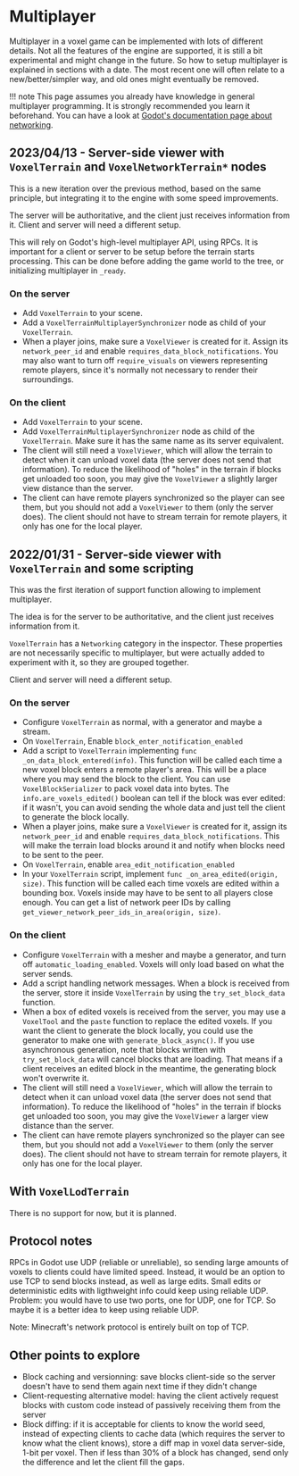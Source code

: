 Multiplayer
=============

Multiplayer in a voxel game can be implemented with lots of different details. Not all the features of the engine are supported, it is still a bit experimental and might change in the future. So how to setup multiplayer is explained in sections with a date. The most recent one will often relate to a new/better/simpler way, and old ones might eventually be removed.

!!! note
    This page assumes you already have knowledge in general multiplayer programming. It is strongly recommended you learn it beforehand. You can have a look at [Godot's documentation page about networking](https://docs.godotengine.org/en/stable/tutorials/networking/index.html).


2023/04/13 - Server-side viewer with `VoxelTerrain` and `VoxelNetworkTerrain*` nodes
-------------------------------------------------------------------------------------

This is a new iteration over the previous method, based on the same principle, but integrating it to the engine with some speed improvements.

The server will be authoritative, and the client just receives information from it. Client and server will need a 
different setup.

This will rely on Godot's high-level multiplayer API, using RPCs. It is important for a client or server to be setup before the terrain starts processing. This can be done before adding the game world to the tree, or initializing multiplayer in `_ready`.

### On the server

- Add `VoxelTerrain` to your scene.
- Add a `VoxelTerrainMultiplayerSynchronizer` node as child of your `VoxelTerrain`.
- When a player joins, make sure a `VoxelViewer` is created for it. Assign its `network_peer_id` and enable `requires_data_block_notifications`. You may also want to turn off `require_visuals` on viewers representing remote players, since it's normally not necessary to render their surroundings.

### On the client

- Add `VoxelTerrain` to your scene.
- Add `VoxelTerrainMultiplayerSynchronizer` node as child of the `VoxelTerrain`. Make sure it has the same name as its server equivalent.
- The client will still need a `VoxelViewer`, which will allow the terrain to detect when it can unload voxel data (the server does not send that information). To reduce the likelihood of "holes" in the terrain if blocks get unloaded too soon, you may give the `VoxelViewer` a slightly larger view distance than the server.
- The client can have remote players synchronized so the player can see them, but you should not add a `VoxelViewer` to them (only the server does). The client should not have to stream terrain for remote players, it only has one for the local player.


2022/01/31 - Server-side viewer with `VoxelTerrain` and some scripting
--------------------------------------------------------------------

This was the first iteration of support function allowing to implement multiplayer.

The idea is for the server to be authoritative, and the client just receives information from it.

`VoxelTerrain` has a `Networking` category in the inspector. These properties are not necessarily specific to multiplayer, but were actually added to experiment with it, so they are grouped together.

Client and server will need a different setup.

### On the server

- Configure `VoxelTerrain` as normal, with a generator and maybe a stream.
- On `VoxelTerrain`, Enable `block_enter_notification_enabled`
- Add a script to `VoxelTerrain` implementing `func _on_data_block_entered(info)`. This function will be called each time a new voxel block enters a remote player's area. This will be a place where you may send the block to the client. You can use `VoxelBlockSerializer` to pack voxel data into bytes. The `info.are_voxels_edited()` boolean can tell if the block was ever edited: if it wasn't, you can avoid sending the whole data and just tell the client to generate the block locally.
- When a player joins, make sure a `VoxelViewer` is created for it, assign its `network_peer_id` and enable `requires_data_block_notifications`. This will make the terrain load blocks around it and notify when blocks need to be sent to the peer.
- On `VoxelTerrain`, enable `area_edit_notification_enabled`
- In your `VoxelTerrain` script, implement `func _on_area_edited(origin, size)`. This function will be called each time voxels are edited within a bounding box. Voxels inside may have to be sent to all players close enough. You can get a list of network peer IDs by calling `get_viewer_network_peer_ids_in_area(origin, size)`.

### On the client

- Configure `VoxelTerrain` with a mesher and maybe a generator, and turn off `automatic_loading_enabled`. Voxels will only load based on what the server sends.
- Add a script handling network messages. When a block is received from the server, store it inside `VoxelTerrain` by using the `try_set_block_data` function.
- When a box of edited voxels is received from the server, you may use a `VoxelTool` and the `paste` function to replace the edited voxels. If you want the client to generate the block locally, you could use the generator to make one with `generate_block_async()`. If you use asynchronous generation, note that blocks written with `try_set_block_data` will cancel blocks that are loading. That means if a client receives an edited block in the meantime, the generating block won't overwrite it.
- The client will still need a `VoxelViewer`, which will allow the terrain to detect when it can unload voxel data (the server does not send that information). To reduce the likelihood of "holes" in the terrain if blocks get unloaded too soon, you may give the `VoxelViewer` a larger view distance than the server.
- The client can have remote players synchronized so the player can see them, but you should not add a `VoxelViewer` to them (only the server does). The client should not have to stream terrain for remote players, it only has one for the local player.


With `VoxelLodTerrain`
------------------------

There is no support for now, but it is planned.


Protocol notes
---------------

RPCs in Godot use UDP (reliable or unreliable), so sending large amounts of voxels to clients could have limited speed. Instead, it would be an option to use TCP to send blocks instead, as well as large edits. Small edits or deterministic edits with ligthweight info could keep using reliable UDP. Problem: you would have to use two ports, one for UDP, one for TCP. So maybe it is a better idea to keep using reliable UDP.

Note: Minecraft's network protocol is entirely built on top of TCP.


Other points to explore
---------------------------

- Block caching and versionning: save blocks client-side so the server doesn't have to send them again next time if they didn't change
- Client-requesting alternative model: having the client actively request blocks with custom code instead of passively receiving them from the server
- Block diffing: if it is acceptable for clients to know the world seed, instead of expecting clients to cache data (which requires the server to know what the client knows), store a diff map in voxel data server-side, 1-bit per voxel. Then if less than 30% of a block has changed, send only the difference and let the client fill the gaps.
